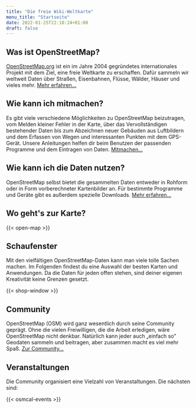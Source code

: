 ```yaml
---
title: "Die freie Wiki-Weltkarte"
menu_title: "Startseite"
date: 2022-01-25T22:10:24+01:00
draft: false
---
```


## Was ist OpenStreetMap?

[OpenStreetMap.org](https://www.openstreetmap.org) ist ein im Jahre 2004 gegründetes internationales Projekt mit dem Ziel, eine freie Weltkarte zu erschaffen. Dafür sammeln wir weltweit Daten über Straßen, Eisenbahnen, Flüsse, Wälder, Häuser und vieles mehr.
[Mehr erfahren\...](faq#was-ist-openstreetmap)

## Wie kann ich mitmachen?

Es gibt viele verschiedene Möglichkeiten zu OpenStreetMap beizutragen,
vom Melden kleiner Fehler in der Karte, über das Vervollständigen
bestehender Daten bis zum Abzeichnen neuer Gebäuden aus Luftbildern und
dem Erfassen von Wegen und interessanten Punkten mit dem GPS-Gerät.
Unsere Anleitungen helfen dir beim Benutzen der passenden Programme und
dem Eintragen von Daten.
[Mitmachen\...](faq#wie-kann-ich-mitmachen)

## Wie kann ich die Daten nutzen?

OpenStreetMap selbst bietet die gesammelten Daten entweder in Rohform
oder in Form vorberechneter Kartenbilder an. Für bestimmte Programme und
Geräte gibt es außerdem spezielle Downloads.
[Mehr erfahren\...](faq#wie-kann-ich-die-daten-nutzen)

## Wo geht\'s zur Karte?
{{< open-map >}}

## Schaufenster

Mit den vielfältigen OpenStreetMap-Daten kann man viele tolle Sachen
machen. Im Folgenden findest du eine Auswahl der besten Karten und
Anwendungen. Da die Daten für jeden offen stehen, sind deiner eigenen
Kreativität keine Grenzen gesetzt.

{{< shop-window >}}

## Community

OpenStreetMap (OSM) wird ganz wesentlich durch seine Community geprägt.
Ohne die vielen Freiwilligen, die die Arbeit erledigen, wäre
OpenStreetMap nicht denkbar. Natürlich kann jeder auch „einfach so"
Geodaten sammeln und beitragen, aber zusammen macht es viel mehr Spaß.
[Zur Community...](community)

## Veranstaltungen

Die Community organisiert eine Vielzahl von Veranstaltungen. Die
nächsten sind:

{{< osmcal-events >}}
